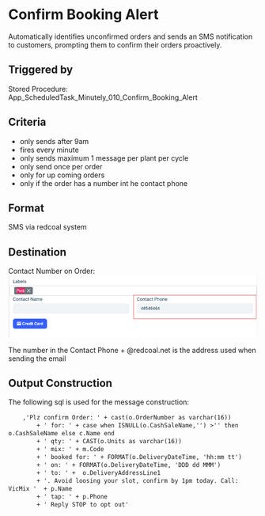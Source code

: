 # Confirm Booking Alert
Automatically identifies unconfirmed orders and sends an SMS notification to customers, prompting them to confirm their orders proactively.

## Triggered by
Stored Procedure:  
App_ScheduledTask_Minutely_010_Confirm_Booking_Alert


## Criteria
- only sends after 9am
- fires every minute
- only sends maximum 1 message per plant per cycle
- only send once per order 
- only for up coming orders
- only if the order has a number int he contact phone

## Format
SMS via redcoal system

## Destination
Contact Number on Order:  
![image](../images/ordercontact.png)  
 

The number in the Contact Phone + @redcoal.net is the address used when sending the email

## Output Construction
The following sql is used for the message construction:  
```
	,'Plz confirm Order: ' + cast(o.OrderNumber as varchar(16)) 
		+ ' for: ' + case when ISNULL(o.CashSaleName,'') >'' then o.CashSaleName else c.Name end
		+ ' qty: ' + CAST(o.Units as varchar(16))
		+ ' mix: ' + m.Code
		+ ' booked for: ' + FORMAT(o.DeliveryDateTime, 'hh:mm tt')
		+ ' on: ' + FORMAT(o.DeliveryDateTime, 'DDD dd MMM')
		+ ' to: ' +  o.DeliveryAddressLine1 
		+ '. Avoid loosing your slot, confirm by 1pm today. Call: VicMix '  + p.Name 
		+ ' tap: ' + p.Phone
		+ ' Reply STOP to opt out'
```

